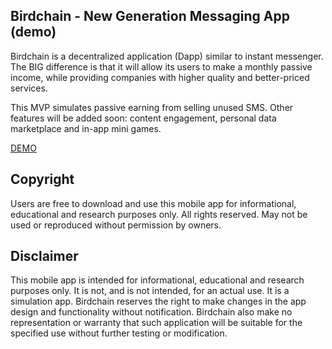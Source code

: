 ## Birdchain - New Generation Messaging App (demo)
Birdchain is a decentralized application (Dapp) similar to instant messenger. The BIG difference is that it will allow its users to make a monthly passive income, while providing companies with higher quality and better-priced services. 

This MVP simulates passive earning from selling unused SMS. Other features will be added soon: content engagement, personal data marketplace and in-app mini games.

[DEMO](https://github.com/Birdchain/birdchain-mvp/raw/master/birdchain.apk)

## Copyright
Users are free to download and use this mobile app for informational, educational and research purposes only. All rights reserved. May not be used or reproduced without permission by owners.

## Disclaimer
This mobile app is intended for informational, educational and research purposes only. It is not, and is not intended, for an actual use. It is a simulation app. Birdchain reserves the right to make changes in the app design and functionality without notification. Birdchain also make no representation or warranty that such application will be suitable for the specified use without further testing or modification.
